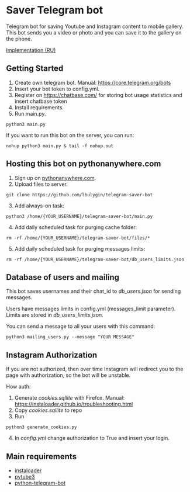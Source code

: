 # Saver Telegram bot
Telegram bot for saving Youtube and Instagram content to mobile gallery. This bot sends you a video or photo and you can save it to the gallery on the phone.

[Implementation (RU)](https://t.me/telesave_bot)

## Getting Started

1. Create own telegram bot. Manual: https://core.telegram.org/bots
2. Insert your bot token to config.yml.
3. Register on https://chatbase.com/ for storing bot usage statistics and insert chatbase token
4. Install requirements.
5. Run main.py.
```
python3 main.py
```
If you want to run this bot on the server, you can run:
```
nohup python3 main.py & tail -f nohup.out
```
## Hosting this bot on pythonanywhere.com

1. Sign up on [pythonanywhere.com](https://www.pythonanywhere.com/).
2. Upload files to server.
```
git clone https://github.com/lbulygin/telegram-saver-bot
```
3. Add always-on task:
```
python3 /home/{YOUR_USERNAME}/telegram-saver-bot/main.py
```
4. Add daily scheduled task for purging cache folder:
```
rm -rf /home/{YOUR_USERNAME}/telegram-saver-bot/files/*
```

5. Add daily scheduled task for purging messages limits:
```
rm -rf /home/{YOUR_USERNAME}/telegram-saver-bot/db_users_limits.json
```


## Database of users and mailing

This bot saves usernames and their chat_id to *db_users.json* for sending messages.

Users have messages limits in config.yml (messages_limit parameter). Limits are stored in  *db_users_limits.json*.

You can send a message to all your users with this command:
```
python3 mailing_users.py --message "YOUR MESSAGE"
```

## Instagram Authorization 

If you are not authorized, then over time Instagram will redirect you to the page with authorization, so the bot will be unstable.

How auth:
1. Generate *cookies.sqllite* with Firefox. Manual: https://instaloader.github.io/troubleshooting.html
2. Copy *cookies.sqllite* to repo
3. Run
```
python3 generate_cookies.py
```
4. In *config.yml* change authorization to True and insert your login.

## Main requirements

* [instaloader](https://github.com/instaloader/instaloader)
* [pytube3](https://github.com/get-pytube/pytube3)
* [python-telegram-bot](https://github.com/python-telegram-bot/python-telegram-bot)